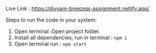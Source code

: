 Live Link : https://divyam-breezeai-assignment.netlify.app/

Steps to run the code in your system: 

1. Open terminal .Open project folder.
2. Install all dependencies, run in terminal : <code>npm i</code>
3. Open terminal run : <code>npm start</code>
